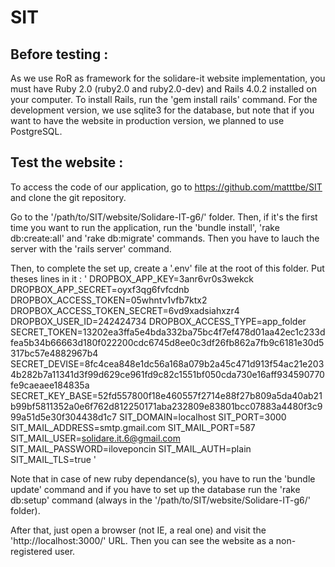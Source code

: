 SIT
===

Before testing :
----------------

As we use RoR as framework for the solidare-it website implementation, you must have Ruby 2.0 (ruby2.0 and ruby2.0-dev) and Rails 4.0.2 installed on your computer. To install Rails, run the 'gem install rails' command. For the development version, we use sqlite3 for the database, but note that if you want to have the website in production version, we planned to use PostgreSQL.

Test the website :
------------------

To access the code of our application, go to https://github.com/matttbe/SIT and clone the git repository.

Go to the '/path/to/SIT/website/Solidare-IT-g6/' folder. Then, if it's the first time you want to run the application, run the 'bundle install', 'rake db:create:all' and 'rake db:migrate' commands. Then you have to lauch the server with the 'rails server' command.

Then, to complete the set up, create a '.env' file at the root of this folder. Put theses lines in it :
'    DROPBOX_APP_KEY=3anr6vr0s3wekck
DROPBOX_APP_SECRET=oyxf3qg6fvfcdnb
DROPBOX_ACCESS_TOKEN=05whntv1vfb7ktx2
DROPBOX_ACCESS_TOKEN_SECRET=6vd9xadsiahxzr4
DROPBOX_USER_ID=242424734
DROPBOX_ACCESS_TYPE=app_folder
SECRET_TOKEN=13202ea3ffa5e4bda332ba75bc4f7ef478d01aa42ec1c233dfea5b34b66663d180f022200cdc6745d8ee0c3df26fb862a7fb9c6181e30d5317bc57e4882967b4
SECRET_DEVISE=8fc4cea848e1dc56a168a079b2a45c471d913f54ac21e2034b282b7a11341d3f99d629ce961fd9c82c1551bf050cda730e16aff934590770fe9caeaee184835a
SECRET_KEY_BASE=52fd557800f18e460557f2714e88f27b809a5da40ab21b99bf5811352a0e6f762d812250171aba232809e83801bcc07883a4480f3c999a51d5e30f304438d1c7
SIT_DOMAIN=localhost
SIT_PORT=3000
SIT_MAIL_ADDRESS=smtp.gmail.com
SIT_MAIL_PORT=587
SIT_MAIL_USER=solidare.it.6@gmail.com
SIT_MAIL_PASSWORD=iloveponcin
SIT_MAIL_AUTH=plain
SIT_MAIL_TLS=true '

Note that in case of new ruby dependance(s), you have to run the 'bundle update' command and if you have to set up the database run the 'rake db:setup' command (always in the '/path/to/SIT/website/Solidare-IT-g6/' folder).

After that, just open a browser (not IE, a real one) and visit the 'http://localhost:3000/' URL. Then you can see the website as a non-registered user.

